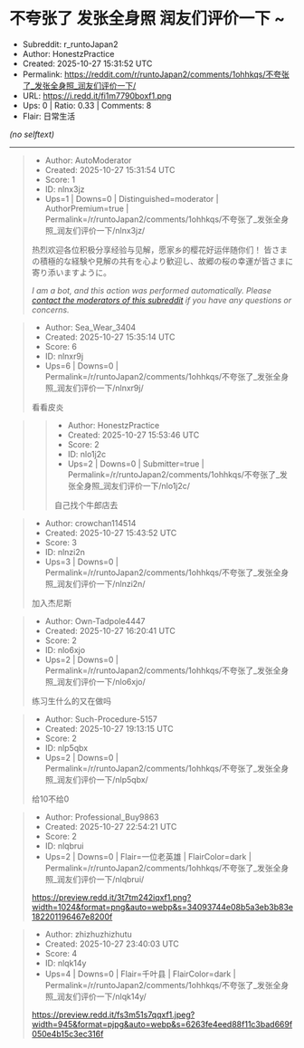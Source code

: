 # 不夸张了 发张全身照 润友们评价一下 ~

- Subreddit: r_runtoJapan2
- Author: HonestzPractice
- Created: 2025-10-27 15:31:52 UTC
- Permalink: https://reddit.com/r/runtoJapan2/comments/1ohhkqs/不夸张了_发张全身照_润友们评价一下/
- URL: https://i.redd.it/fi1m7790boxf1.png
- Ups: 0 | Ratio: 0.33 | Comments: 8
- Flair: 日常生活

_(no selftext)_

---

> - Author: AutoModerator
> - Created: 2025-10-27 15:31:54 UTC
> - Score: 1
> - ID: nlnx3jz
> - Ups=1 | Downs=0 | Distinguished=moderator | AuthorPremium=true | Permalink=/r/runtoJapan2/comments/1ohhkqs/不夸张了_发张全身照_润友们评价一下/nlnx3jz/
>
> 热烈欢迎各位积极分享经验与见解，愿家乡的樱花好运伴随你们！
> 皆さまの積極的な経験や見解の共有を心より歓迎し、故郷の桜の幸運が皆さまに寄り添いますように。
> 
> *I am a bot, and this action was performed automatically. Please [contact the moderators of this subreddit](/message/compose/?to=/r/runtoJapan2) if you have any questions or concerns.*

> - Author: Sea_Wear_3404
> - Created: 2025-10-27 15:35:14 UTC
> - Score: 6
> - ID: nlnxr9j
> - Ups=6 | Downs=0 | Permalink=/r/runtoJapan2/comments/1ohhkqs/不夸张了_发张全身照_润友们评价一下/nlnxr9j/
>
> 看看皮炎

>> - Author: HonestzPractice
>> - Created: 2025-10-27 15:53:46 UTC
>> - Score: 2
>> - ID: nlo1j2c
>> - Ups=2 | Downs=0 | Submitter=true | Permalink=/r/runtoJapan2/comments/1ohhkqs/不夸张了_发张全身照_润友们评价一下/nlo1j2c/
>>
>> 自己找个牛郎店去

> - Author: crowchan114514
> - Created: 2025-10-27 15:43:52 UTC
> - Score: 3
> - ID: nlnzi2n
> - Ups=3 | Downs=0 | Permalink=/r/runtoJapan2/comments/1ohhkqs/不夸张了_发张全身照_润友们评价一下/nlnzi2n/
>
> 加入杰尼斯

> - Author: Own-Tadpole4447
> - Created: 2025-10-27 16:20:41 UTC
> - Score: 2
> - ID: nlo6xjo
> - Ups=2 | Downs=0 | Permalink=/r/runtoJapan2/comments/1ohhkqs/不夸张了_发张全身照_润友们评价一下/nlo6xjo/
>
> 练习生什么的又在做吗

> - Author: Such-Procedure-5157
> - Created: 2025-10-27 19:13:15 UTC
> - Score: 2
> - ID: nlp5qbx
> - Ups=2 | Downs=0 | Permalink=/r/runtoJapan2/comments/1ohhkqs/不夸张了_发张全身照_润友们评价一下/nlp5qbx/
>
> 给10不给0

> - Author: Professional_Buy9863
> - Created: 2025-10-27 22:54:21 UTC
> - Score: 2
> - ID: nlqbrui
> - Ups=2 | Downs=0 | Flair=一位老英雄 | FlairColor=dark | Permalink=/r/runtoJapan2/comments/1ohhkqs/不夸张了_发张全身照_润友们评价一下/nlqbrui/
>
> https://preview.redd.it/3t7tm242iqxf1.png?width=1024&format=png&auto=webp&s=34093744e08b5a3eb3b83e182201196467e8200f

> - Author: zhizhuzhizhutu
> - Created: 2025-10-27 23:40:03 UTC
> - Score: 4
> - ID: nlqk14y
> - Ups=4 | Downs=0 | Flair=千叶县 | FlairColor=dark | Permalink=/r/runtoJapan2/comments/1ohhkqs/不夸张了_发张全身照_润友们评价一下/nlqk14y/
>
> https://preview.redd.it/fs3m51s7qqxf1.jpeg?width=945&format=pjpg&auto=webp&s=6263fe4eed88f11c3bad669f050e4b15c3ec316f

